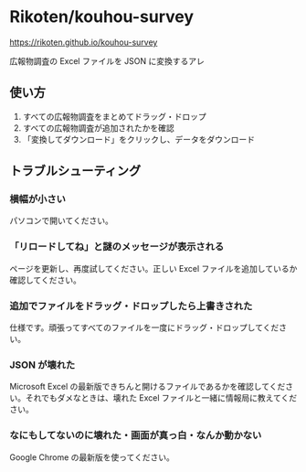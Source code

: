# Rikoten/kouhou-survey

https://rikoten.github.io/kouhou-survey

広報物調査の Excel ファイルを JSON に変換するアレ

## 使い方

1. すべての広報物調査をまとめてドラッグ・ドロップ
1. すべての広報物調査が追加されたかを確認
1. 「変換してダウンロード」をクリックし、データをダウンロード

## トラブルシューティング

### 横幅が小さい

パソコンで開いてください。

### 「リロードしてね」と謎のメッセージが表示される

ページを更新し、再度試してください。正しい Excel ファイルを追加しているか確認してください。

### 追加でファイルをドラッグ・ドロップしたら上書きされた

仕様です。頑張ってすべてのファイルを一度にドラッグ・ドロップしてください。

### JSON が壊れた

Microsoft Excel の最新版できちんと開けるファイルであるかを確認してください。それでもダメなときは、壊れた Excel ファイルと一緒に情報局に教えてください。

### なにもしてないのに壊れた・画面が真っ白・なんか動かない

Google Chrome の最新版を使ってください。
